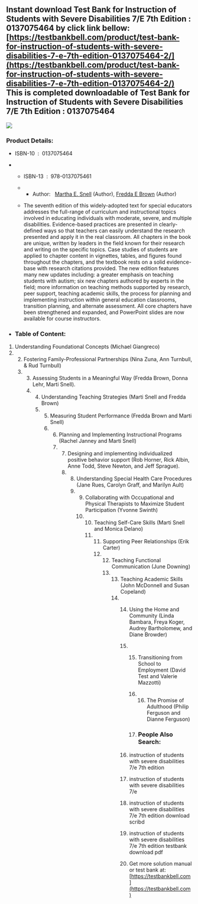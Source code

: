 Instant download **Test Bank for Instruction of Students with Severe Disabilities 7/E 7th Edition : 0137075464** by click link bellow:  
[https://testbankbell.com/product/test-bank-for-instruction-of-students-with-severe-disabilities-7-e-7th-edition-0137075464-2/](https://testbankbell.com/product/test-bank-for-instruction-of-students-with-severe-disabilities-7-e-7th-edition-0137075464-2/)  
This is completed downloadable of Test Bank for Instruction of Students with Severe Disabilities 7/E 7th Edition : 0137075464
-----------------------------------------------------------------------------------------------------------------------------


![](https://testbankbell.com/wp-content/uploads/2023/05/0137075464-500x500-1-2-300x300.jpg)
### Product Details:


* ISBN-10 ‏ : ‎ 0137075464
* * ISBN-13 ‏ : ‎ 978-0137075461
  * * Author:   [Martha E. Snell](https://www.amazon.com/s/ref=dp_byline_sr_book_1?ie=UTF8&field-author=Martha+E.+Snell&text=Martha+E.+Snell&sort=relevancerank&search-alias=books) (Author), [Fredda E Brown](https://www.amazon.com/s/ref=dp_byline_sr_book_2?ie=UTF8&field-author=Fredda+E+Brown&text=Fredda+E+Brown&sort=relevancerank&search-alias=books) (Author)
   
  * The seventh edition of this widely-adopted text for special educators addresses the full-range of curriculum and instructional topics involved in educating individuals with moderate, severe, and multiple disabilities. Evidence-based practices are presented in clearly-defined ways so that teachers can easily understand the research presented and apply it in the real classroom. All chapters in the book are unique, written by leaders in the field known for their research and writing on the specific topics. Case studies of students are applied to chapter content in vignettes, tables, and figures found throughout the chapters, and the textbook rests on a solid evidence-base with research citations provided. The new edition features many new updates including: a greater emphasis on teaching students with autism; six new chapters authored by experts in the field; more information on teaching methods supported by research, peer support, teaching academic skills, the process for planning and implementing instruction within general education classrooms, transition planning, and alternate assessment. All core chapters have been strengthened and expanded, and PowerPoint slides are now available for course instructors.
 
* ### Table of Content:

1. Understanding Foundational Concepts (Michael Giangreco)
2. 2. Fostering Family-Professional Partnerships (Nina Zuna, Ann Turnbull, & Rud Turnbull)
   3. 3. Assessing Students in a Meaningful Way (Fredda Brown, Donna Lehr, Marti Snell).
      4. 4. Understanding Teaching Strategies (Marti Snell and Fredda Brown)
         5. 5. Measuring Student Performance (Fredda Brown and Marti Snell)
            6. 6. Planning and Implementing Instructional Programs (Rachel Janney and Marti Snell)
               7. 7. Designing and implementing individualized positive behavior support (Rob Horner, Rick Albin, Anne Todd, Steve Newton, and Jeff Sprague).
                  8. 8. Understanding Special Health Care Procedures (Jane Rues, Carolyn Graff, and Marilyn Ault)
                     9. 9. Collaborating with Occupational and Physical Therapists to Maximize Student Participation (Yvonne Swinth)
                        10. 10. Teaching Self-Care Skills (Marti Snell and Monica Delano)
                            11. 11. Supporting Peer Relationships (Erik Carter)
                                12. 12. Teaching Functional Communication (June Downing)
                                    13. 13. Teaching Academic Skills (John McDonnell and Susan Copeland)
                                        14. 14. Using the Home and Community (Linda Bambara, Freya Koger, Audrey Bartholomew, and Diane Browder)
                                            15. 15. Transitioning from School to Employment (David Test and Valerie Mazzotti)
                                                16. 16. The Promise of Adulthood (Philip Ferguson and Dianne Ferguson)
                                                   
                                                17. ### People Also Search:
                                               
                                            16. instruction of students with severe disabilities 7/e 7th edition
                                           
                                            17. instruction of students with severe disabilities 7/e
                                           
                                            18. instruction of students with severe disabilities 7/e 7th edition download scribd
                                           
                                            19. instruction of students with severe disabilities 7/e 7th edition testbank download pdf
                                            20.  Get more solution manual or test bank at: [https://testbankbell.com](https://testbankbell.com)
